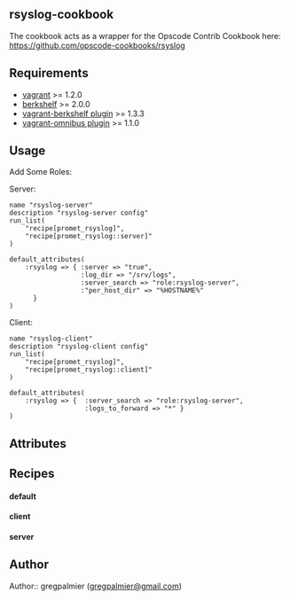 rsyslog-cookbook 
---------------

The cookbook acts as a wrapper for the Opscode Contrib Cookbook here: https://github.com/opscode-cookbooks/rsyslog

Requirements
------------

* [vagrant](http://downloads.vagrantup.com/) >= 1.2.0
* [berkshelf](http://berkshelf.com/) >= 2.0.0
* [vagrant-berkshelf plugin](https://github.com/RiotGames/vagrant-berkshelf) >= 1.3.3
* [vagrant-omnibus plugin](https://github.com/schisamo/vagrant-omnibus) >= 1.1.0

Usage
-----

Add Some Roles:

Server:
````
name "rsyslog-server"
description "rsyslog-server config"
run_list(
    "recipe[promet_rsyslog]",
    "recipe[promet_rsyslog::server]"
)

default_attributes(
    :rsyslog => { :server => "true",
                  :log_dir => "/srv/logs",
                  :server_search => "role:rsyslog-server",
                  :"per_host_dir" => "%HOSTNAME%"
      }
)
````
Client:
````
name "rsyslog-client"
description "rsyslog-client config"
run_list(
    "recipe[promet_rsyslog]",
    "recipe[promet_rsyslog::client]"
)

default_attributes(
    :rsyslog => {  :server_search => "role:rsyslog-server",
                   :logs_to_forward => "*" }
)
````

Attributes
---------

Recipes
-------

#### default

#### client

#### server


Author
------

Author:: gregpalmier (<gregpalmier@gmail.com>)
